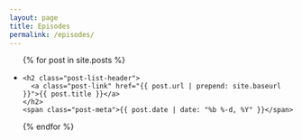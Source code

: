 ```yaml
---
layout: page
title: Episodes
permalink: /episodes/
---
```


<ul>
{% for post in site.posts %}
  <li>

    <h2 class="post-list-header">
      <a class="post-link" href="{{ post.url | prepend: site.baseurl }}">{{ post.title }}</a>
    </h2>
    <span class="post-meta">{{ post.date | date: "%b %-d, %Y" }}</span>
  </li>
{% endfor %}
</ul>
